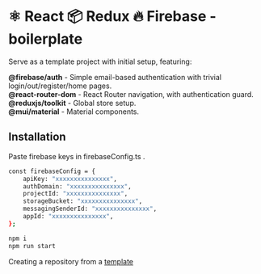 # ⚛ React 📦 Redux 🔥 Firebase - boilerplate 

Serve as a template project with initial setup, featuring: </p>

<b>@firebase/auth</b> - Simple email-based authentication with trivial login/out/register/home pages. </br>
<b>@react-router-dom</b> - React Router navigation, with authentication guard. </br>
<b>@reduxjs/toolkit</b> - Global store setup. </br>
<b>@mui/material</b> - Material components. </br>

## Installation

Paste firebase keys in firebaseConfig.ts .

```bash
const firebaseConfig = {
	apiKey: "xxxxxxxxxxxxxxx",
	authDomain: "xxxxxxxxxxxxxxx",
	projectId: "xxxxxxxxxxxxxxx",
	storageBucket: "xxxxxxxxxxxxxxx",
	messagingSenderId: "xxxxxxxxxxxxxxx",
	appId: "xxxxxxxxxxxxxxx",
};
```
```bash
npm i
npm run start
```

Creating a repository from a [template](https://docs.github.com/en/repositories/creating-and-managing-repositories/creating-a-repository-from-a-template#creating-a-repository-from-a-template)

